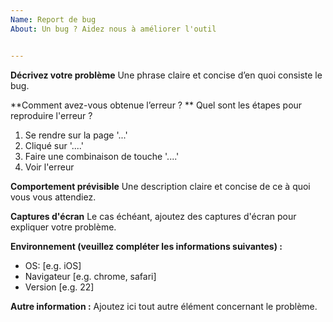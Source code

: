 ```yaml
---
Name: Report de bug
About: Un bug ? Aidez nous à améliorer l'outil


---
```


**Décrivez votre problème**
Une phrase claire et concise d’en quoi consiste le bug.

**Comment avez-vous obtenue l’erreur ? **
Quel sont les étapes pour reproduire l'erreur ?
1. Se rendre sur la page '...'
2. Cliqué sur '....'
3. Faire une combinaison de touche '....'
4. Voir l'erreur

**Comportement prévisible**
Une description claire et concise de ce à quoi vous vous attendiez.


**Captures d'écran**
Le cas échéant, ajoutez des captures d'écran pour expliquer votre problème.

**Environnement (veuillez compléter les informations suivantes) :**
 - OS: [e.g. iOS]
 - Navigateur [e.g. chrome, safari]
 - Version [e.g. 22]

**Autre information :**
Ajoutez ici tout autre élément concernant le problème.
